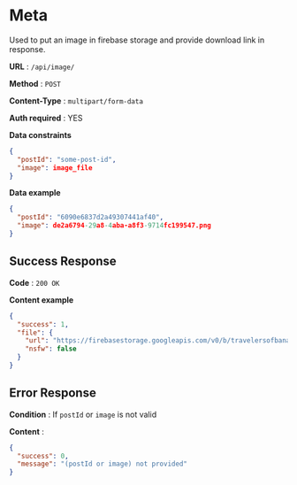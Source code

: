 # Meta

Used to put an image in firebase storage and provide download link in response.

**URL** : `/api/image/`

**Method** : `POST`

**Content-Type** : `multipart/form-data`

**Auth required** : YES

**Data constraints**

```json
{
  "postId": "some-post-id",
  "image": image_file
}
```

**Data example**

```json
{
  "postId": "6090e6837d2a49307441af40",
  "image": de2a6794-29a8-4aba-a8f3-9714fc199547.png
}
```

## Success Response

**Code** : `200 OK`

**Content example**

```json
{
  "success": 1,
  "file": {
    "url": "https://firebasestorage.googleapis.com/v0/b/travelersofbanagladesh.appspot.com/o/6090e6837d2a49307441af40%2F3f2a5173-2140-47fd-980d-217abb25de19.png?alt=media",
    "nsfw": false
  }
}
```

## Error Response

**Condition** : If `postId` or `image` is not valid

**Content** :

```json
{
  "success": 0,
  "message": "(postId or image) not provided"
}
```
